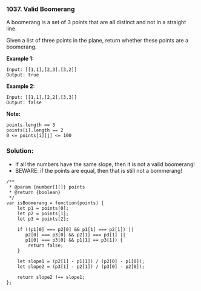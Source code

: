 ### 1037. Valid Boomerang
A boomerang is a set of 3 points that are all distinct and not in a straight line.

Given a list of three points in the plane, return whether these points are a boomerang.

**Example 1:**
```
Input: [[1,1],[2,3],[3,2]]
Output: true
```

**Example 2:**
```
Input: [[1,1],[2,2],[3,3]]
Output: false
``` 

**Note:**
```
points.length == 3
points[i].length == 2
0 <= points[i][j] <= 100
```

### Solution:
- If all the numbers have the same slope, then it is not a valid boomerang!
- BEWARE: if the points are equal, then that is still not a bommerang!

```
/**
 * @param {number[][]} points
 * @return {boolean}
 */
var isBoomerang = function(points) {
    let p1 = points[0];
    let p2 = points[1];
    let p3 = points[2];
  
    if ((p1[0] === p2[0] && p1[1] === p2[1]) || 
       p2[0] === p3[0] && p2[1] === p3[1] ||
       p1[0] === p3[0] && p1[1] == p3[1]) {
        return false;
    }
    
    let slope1 = (p2[1] - p1[1]) / (p2[0] - p1[0]);
    let slope2 = (p3[1] - p2[1]) / (p3[0] - p2[0]);
    
    return slope2 !== slope1;
};
```
